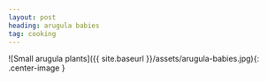 ```yaml
---
layout: post
heading: arugula babies
tag: cooking
---
```

![Small arugula plants]({{ site.baseurl }}/assets/arugula-babies.jpg){: .center-image }
